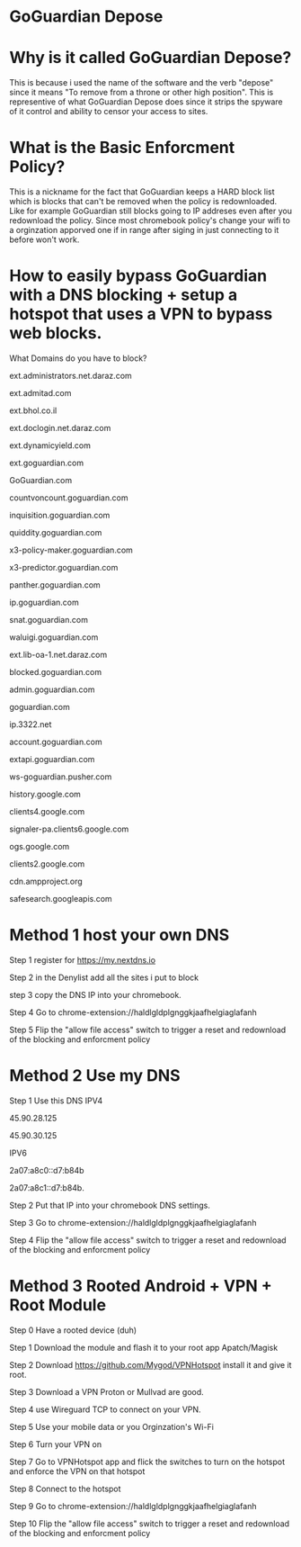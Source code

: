 # GoGuardian Depose

# Why is it called GoGuardian Depose?
This is because i used the name of the software and the verb "depose" since it means "To remove from a throne or other high position".
This is representive of what GoGuardian Depose does since it strips the spyware of it control and ability to censor your access to sites.

# What is the Basic Enforcment Policy?

This is a nickname for the fact that GoGuardian keeps a HARD block list which is blocks that can't be removed when the policy is redownloaded. 
Like for example GoGuardian still blocks going to IP addreses even after you redownload the policy. 
Since most chromebook policy's change your wifi to a orginzation apporved one if in range after siging in just connecting to it before won't work.

# How to easily bypass GoGuardian with a DNS blocking + setup a hotspot that uses a VPN to bypass web blocks.

What Domains do you have to block?

ext.administrators.net.daraz.com

ext.admitad.com

ext.bhol.co.il

ext.doclogin.net.daraz.com

ext.dynamicyield.com

ext.goguardian.com

GoGuardian.com

countvoncount.goguardian.com

inquisition.goguardian.com

quiddity.goguardian.com

x3-policy-maker.goguardian.com

x3-predictor.goguardian.com

panther.goguardian.com

ip.goguardian.com

snat.goguardian.com

waluigi.goguardian.com

ext.lib-oa-1.net.daraz.com

blocked.goguardian.com

admin.goguardian.com

goguardian.com

ip.3322.net

account.goguardian.com

extapi.goguardian.com

ws-goguardian.pusher.com

history.google.com

clients4.google.com

signaler-pa.clients6.google.com

ogs.google.com

clients2.google.com

cdn.ampproject.org

safesearch.googleapis.com

# Method 1 host your own DNS 

Step 1 register for https://my.nextdns.io

Step 2 in the Denylist add all the sites i put to block

step 3 copy the DNS IP into your chromebook.

Step 4
Go to chrome-extension://haldlgldplgnggkjaafhelgiaglafanh 

Step 5
Flip the "allow file access" switch to trigger a reset and redownload of the blocking and enforcment policy

# Method 2 Use my DNS

Step 1 Use this DNS 
IPV4

45.90.28.125

45.90.30.125

IPV6 

2a07:a8c0::d7:b84b  

2a07:a8c1::d7:b84b.


Step 2 
Put that IP into your chromebook DNS settings.

Step 3
Go to chrome-extension://haldlgldplgnggkjaafhelgiaglafanh 

Step 4
Flip the "allow file access" switch to trigger a reset and redownload of the blocking and enforcment policy

# Method 3 Rooted Android + VPN + Root Module 

Step 0 
Have a rooted device (duh)

Step 1 
Download the module and flash it to your root app Apatch/Magisk

Step 2
Download https://github.com/Mygod/VPNHotspot install it and give it root.

Step 3 
Download a VPN Proton or Mullvad are good.

Step 4 
use Wireguard TCP to connect on your VPN.

Step 5 
Use your mobile data or you Orginzation's Wi-Fi

Step 6 
Turn your VPN on 

Step 7 
Go to VPNHotspot app and flick the switches to turn on the hotspot and enforce the VPN on that hotspot

Step 8 
Connect to the hotspot

Step 9 
Go to chrome-extension://haldlgldplgnggkjaafhelgiaglafanh 

Step 10 
Flip the "allow file access" switch to trigger a reset and redownload of the blocking and enforcment policy


